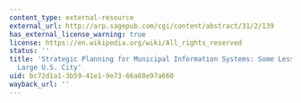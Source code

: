 ```yaml
---
content_type: external-resource
external_url: http://arp.sagepub.com/cgi/content/abstract/31/2/139
has_external_license_warning: true
license: https://en.wikipedia.org/wiki/All_rights_reserved
status: ''
title: 'Strategic Planning for Municipal Information Systems: Some Lessons From a
  Large U.S. City'
uid: bc72d1a1-3b59-41e1-9e73-66a88e97a660
wayback_url: ''
---
```

